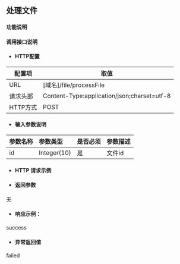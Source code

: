 ## 处理文件

#### 功能说明



#### 调用接口说明

* #### HTTP配置

| 配置项 | 取值 |
| --- | --- |
| URL | \[域名\]/file/processFile|
| 请求头部 | Content-Type:application/json;charset=utf-8 |
| HTTP方式 | POST|

* #### 输入参数说明

| 参数名称 | 参数类型 | 是否必须 | 参数描述 |
| :--- | :--- | :--- | :--- |
|id | Integer\(10\) | 是 |文件id |



* #### HTTP 请求示例


* #### 返回参数
无


* #### 响应示例：

success

* #### 异常返回值

failed



